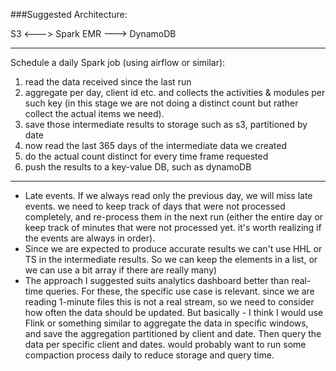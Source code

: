 ###Suggested Architecture:

 S3  <--->  Spark EMR  --->  DynamoDB

---

Schedule a daily Spark job (using airflow or similar):
 1. read the data received since the last run
 2. aggregate per day, client id etc. and collects the activities & modules per such key (in this stage we are not doing a distinct count but rather collect the actual items we need).
 3. save those intermediate results to storage such as s3, partitioned by date
 4. now read the last 365 days of the intermediate data we created
 5. do the actual count distinct for every time frame requested
 6. push the results to a key-value DB, such as dynamoDB

---

- Late events. If we always read only the previous day, we will miss late events. we need to keep track of days that were not processed completely, and re-process them in the next run (either the entire day or keep track of minutes that were not processed yet. it's worth realizing if the events are always in order).
- Since we are expected to produce accurate results we can't use HHL or TS in the intermediate results. So we can keep the elements in a list, or we can use a bit array if there are really many) 
- The approach I suggested suits analytics dashboard better than real-time queries. For these, the specific use case is relevant. since we are reading 1-minute files this is not a real stream, so we need to consider how often the data should be updated. But basically - I think I would use Flink or something similar to aggregate the data in specific windows, and save the aggregation partitioned by client and date. Then query the data per specific client and dates. 
would probably want to run some compaction process daily to reduce storage and query time.

